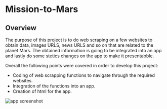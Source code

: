 # Mission-to-Mars

## Overview

The purpose of this project is to do web scraping on a few websites to obtain data, images URLS, news URLS and so on that are related to the planet Mars. The obtained information is going to be integrated into an app and lastly do some stetics changes on the app to make it presentabble.

Overall the following points were covered in order to develop this project:

- Coding of web scrapping functions to navigate through the required websites.
- Integration of the functions into an app.
- Creation of html for the app.

![app screenshot](https://user-images.githubusercontent.com/83261520/130310980-9a0528c2-b261-4564-b290-a026314f9b05.png)
